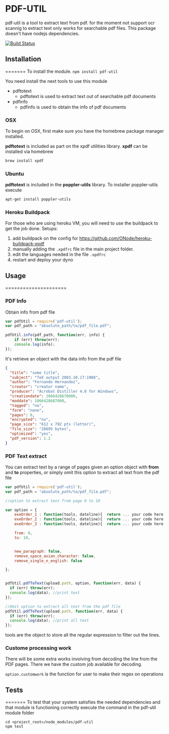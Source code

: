 # PDF-UTIL
pdf-util is a tool to extract text from pdf. for the moment not support ocr scannig to extract text only works for searchable pdf files. This package doesn't have nodejs dependencies.

[![Build Status](https://travis-ci.org/onode/xpdf-util.png)](https://travis-ci.org/onode/xpdf-util)

## Installation
=======
To install the module.
`npm install pdf-util`

You need install the next tools to use this module

- pdftotext
    - pdftotext is used to extract text out of searchable pdf documents
- pdfinfo
    - pdfinfo is used to obtain the info of pdf documents

### OSX
To begin on OSX, first make sure you have the homebrew package manager installed.


**pdftotext** is included as part on the xpdf utilities library. **xpdf** can be installed via homebrew
```bash
brew install xpdf
```

### Ubuntu

**pdftotext** is included in the **poppler-utils** library. To installer poppler-utils execute

```bash
apt-get install poppler-utils
```

### Heroku Buildpack

For those who are using heroku VM, you will need to use the buildpack to get the job done.
Setups:

1. add buildpack on the config for https://github.com/ONode/heroku-buildpack-xpdf
2. manually adding the `.xpdfrc` file in the main project folder.
3. edit the languages needed in the file `.xpdfrc`
4. restart and deploy your dyno


## Usage
=====================

### PDF Info

Obtain info from pdf file
```javascript
var pdfUtil = require('pdf-util');
var pdf_path = "absolute_path/to/pdf_file.pdf";

pdfUtil.info(pdf_path, function(err, info) {
    if (err) throw(err);
    console.log(info);
});
```

It's retrieve an object with the data info from the pdf file

```json
{
  "title": "some title",
  "subject": "TeX output 2003.10.17:1908",
  "author": "Fernando Hernandez",
  "creator": "creator name",
  "producer": "Acrobat Distiller 4.0 for Windows",
  "creationdate": 1066428670000,
  "moddate": 1066428687000,
  "tagged": "no",
  "form": "none",
  "pages": 8,
  "encrypted": "no",
  "page_size": "612 x 792 pts (letter)",
  "file_size": "28695 bytes",
  "optimized": "yes",
  "pdf_version": 1.2
}
```

### PDF Text extract

You can extract text by a range of pages given an option object with **from** and **to** properties, or simply omit this option to extract all text from the pdf file


```javascript
var pdfUtil = require('pdf-util');
var pdf_path = "absolute_path/to/pdf_file.pdf";

//option to extract text from page 0 to 10

var option = {
    exeOrder_1 : function(tools, dateline){  return ... your code here },
    exeOrder_2 : function(tools, dateline){  return ... your code here },
    exeOrder_3 : function(tools, dateline){  return ... your code here },

    from: 0,
    to: 10,


    new_paragraph: false,
    remove_space_asian_character: false,
    remove_single_n_english: false

};


pdfUtil.pdfToText(upload.path, option, function(err, data) {
  if (err) throw(err);
  console.log(data); //print text    
});

//Omit option to extract all text from the pdf file
pdfUtil.pdfToText(upload.path, function(err, data) {
  if (err) throw(err);
  console.log(data); //print all text    
});
```
tools are the object to store all the regular expression to filter out the lines.

### Custome processing work
There will be some extra works involving from decoding the line from the PDF pages. There we have the custom job available for decoding.

`option.customwork` is the function for user to make their regex on operations

## Tests
=======
To test that your system satisfies the needed dependencies and that module is functioning correctly execute the command in the pdf-util module folder
```
cd <project_root>/node_modules/pdf-util
npm test
```
